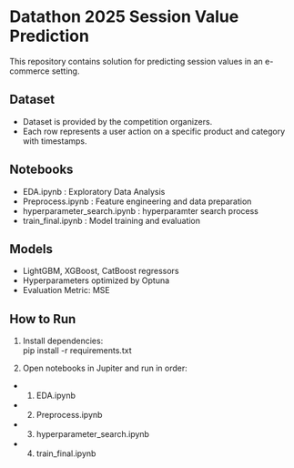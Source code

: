 # Datathon 2025 Session Value Prediction 

This repository contains solution for predicting session values in an e-commerce setting. 

## Dataset 

- Dataset is provided by the competition organizers.
- Each row represents a user action on a specific product and category with timestamps.

## Notebooks 
- EDA.ipynb : Exploratory Data Analysis
- Preprocess.ipynb : Feature engineering and data preparation
- hyperparameter_search.ipynb : hyperparamter search process
- train_final.ipynb : Model training and evaluation

## Models 
- LightGBM, XGBoost, CatBoost regressors
- Hyperparameters optimized by Optuna
- Evaluation Metric: MSE

## How to Run 
1. Install dependencies:  
pip install -r requirements.txt

2. Open notebooks in Jupiter and run in order:
- 1. EDA.ipynb
- 2. Preprocess.ipynb
- 3. hyperparameter_search.ipynb
- 4. train_final.ipynb 
